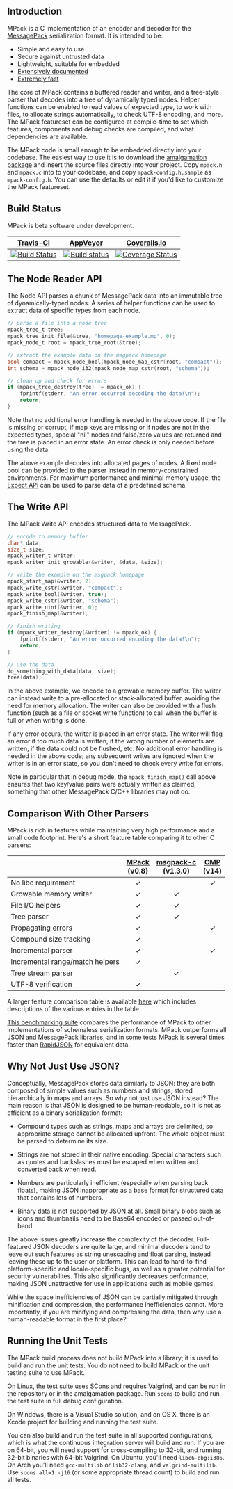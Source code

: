## Introduction

MPack is a C implementation of an encoder and decoder for the [MessagePack](http://msgpack.org/) serialization format. It is intended to be:

 * Simple and easy to use
 * Secure against untrusted data
 * Lightweight, suitable for embedded
 * [Extensively documented](http://ludocode.github.io/mpack/)
 * [Extremely fast](https://github.com/ludocode/schemaless-benchmarks#speed---desktop-pc)

The core of MPack contains a buffered reader and writer, and a tree-style parser that decodes into a tree of dynamically typed nodes. Helper functions can be enabled to read values of expected type, to work with files, to allocate strings automatically, to check UTF-8 encoding, and more. The MPack featureset can be configured at compile-time to set which features, components and debug checks are compiled, and what dependencies are available.

The MPack code is small enough to be embedded directly into your codebase. The easiest way to use it is to download the [amalgamation package](https://github.com/ludocode/mpack/releases) and insert the source files directly into your project. Copy `mpack.h` and `mpack.c` into to your codebase, and copy `mpack-config.h.sample` as `mpack-config.h`. You can use the defaults or edit it if you'd like to customize the MPack featureset.

## Build Status

MPack is beta software under development.

[travis-home]: https://travis-ci.org/
[travis-badge]: https://travis-ci.org/ludocode/mpack.svg?branch=master
[travis-mpack]: https://travis-ci.org/ludocode/mpack/branches
[appveyor-home]: https://ci.appveyor.com/
[appveyor-badge]: https://ci.appveyor.com/api/projects/status/tux06aefpqq83k30/branch/master?svg=true
[appveyor-mpack]: https://ci.appveyor.com/project/ludocode/mpack/branch/master
[coveralls-home]: https://coveralls.io/
[coveralls-badge]: https://coveralls.io/repos/ludocode/mpack/badge.svg?branch=master&service=github
[coveralls-mpack]: https://coveralls.io/github/ludocode/mpack?branch=master

| [Travis-CI][travis-home] | [AppVeyor][appveyor-home] | [Coveralls.io][coveralls-home] |
| :-------: | :----------: | :----------: |
| [![Build Status][travis-badge]][travis-mpack] | [![Build status][appveyor-badge]][appveyor-mpack] | [![Coverage Status][coveralls-badge]][coveralls-mpack] |

## The Node Reader API

The Node API parses a chunk of MessagePack data into an immutable tree of dynamically-typed nodes. A series of helper functions can be used to extract data of specific types from each node.

```C
// parse a file into a node tree
mpack_tree_t tree;
mpack_tree_init_file(&tree, "homepage-example.mp", 0);
mpack_node_t root = mpack_tree_root(&tree);

// extract the example data on the msgpack homepage
bool compact = mpack_node_bool(mpack_node_map_cstr(root, "compact"));
int schema = mpack_node_i32(mpack_node_map_cstr(root, "schema"));

// clean up and check for errors
if (mpack_tree_destroy(tree) != mpack_ok) {
    fprintf(stderr, "An error occurred decoding the data!\n");
    return;
}
```

Note that no additional error handling is needed in the above code. If the file is missing or corrupt, if map keys are missing or if nodes are not in the expected types, special "nil" nodes and false/zero values are returned and the tree is placed in an error state. An error check is only needed before using the data.

The above example decodes into allocated pages of nodes. A fixed node pool can be provided to the parser instead in memory-constrained environments. For maximum performance and minimal memory usage, the [Expect API](docs/expect.md) can be used to parse data of a predefined schema.

## The Write API

The MPack Write API encodes structured data to MessagePack.

```C
// encode to memory buffer
char* data;
size_t size;
mpack_writer_t writer;
mpack_writer_init_growable(&writer, &data, &size);

// write the example on the msgpack homepage
mpack_start_map(&writer, 2);
mpack_write_cstr(&writer, "compact");
mpack_write_bool(&writer, true);
mpack_write_cstr(&writer, "schema");
mpack_write_uint(&writer, 0);
mpack_finish_map(&writer);

// finish writing
if (mpack_writer_destroy(&writer) != mpack_ok) {
    fprintf(stderr, "An error occurred encoding the data!\n");
    return;
}

// use the data
do_something_with_data(data, size);
free(data);
```

In the above example, we encode to a growable memory buffer. The writer can instead write to a pre-allocated or stack-allocated buffer, avoiding the need for memory allocation. The writer can also be provided with a flush function (such as a file or socket write function) to call when the buffer is full or when writing is done.

If any error occurs, the writer is placed in an error state. The writer will flag an error if too much data is written, if the wrong number of elements are written, if the data could not be flushed, etc. No additional error handling is needed in the above code; any subsequent writes are ignored when the writer is in an error state, so you don't need to check every write for errors.

Note in particular that in debug mode, the `mpack_finish_map()` call above ensures that two key/value pairs were actually written as claimed, something that other MessagePack C/C++ libraries may not do.

## Comparison With Other Parsers

MPack is rich in features while maintaining very high performance and a small code footprint. Here's a short feature table comparing it to other C parsers:

[mpack]: https://github.com/ludocode/mpack
[msgpack-c]: https://github.com/msgpack/msgpack-c
[cmp]: https://github.com/camgunz/cmp

|    | [MPack][mpack]<br>(v0.8) | [msgpack-c][msgpack-c]<br>(v1.3.0) | [CMP][cmp]<br>(v14) |
|:------------------------------------|:---:|:---:|:---:|
| No libc requirement                 | ✓   |     | ✓   |
| Growable memory writer              | ✓   | ✓   |     |
| File I/O helpers                    | ✓   | ✓   |     |
| Tree parser                         | ✓   | ✓   |     |
| Propagating errors                  | ✓   |     | ✓   |
| Compound size tracking              | ✓   |     |     |
| Incremental parser                  | ✓   |     | ✓   |
| Incremental range/match helpers     | ✓   |     |     |
| Tree stream parser                  |     | ✓   |     |
| UTF-8 verification                  | ✓   |     |     |

A larger feature comparison table is available [here](docs/features.md) which includes descriptions of the various entries in the table.

[This benchmarking suite](https://github.com/ludocode/schemaless-benchmarks) compares the performance of MPack to other implementations of schemaless serialization formats. MPack outperforms all JSON and MessagePack libraries, and in some tests MPack is several times faster than [RapidJSON](https://github.com/miloyip/rapidjson) for equivalent data.

## Why Not Just Use JSON?

Conceptually, MessagePack stores data similarly to JSON: they are both composed of simple values such as numbers and strings, stored hierarchically in maps and arrays. So why not just use JSON instead? The main reason is that JSON is designed to be human-readable, so it is not as efficient as a binary serialization format:

- Compound types such as strings, maps and arrays are delimited, so appropriate storage cannot be allocated upfront. The whole object must be parsed to determine its size.

- Strings are not stored in their native encoding. Special characters such as quotes and backslashes must be escaped when written and converted back when read.

- Numbers are particularly inefficient (especially when parsing back floats), making JSON inappropriate as a base format for structured data that contains lots of numbers.

- Binary data is not supported by JSON at all. Small binary blobs such as icons and thumbnails need to be Base64 encoded or passed out-of-band.

The above issues greatly increase the complexity of the decoder. Full-featured JSON decoders are quite large, and minimal decoders tend to leave out such features as string unescaping and float parsing, instead leaving these up to the user or platform. This can lead to hard-to-find platform-specific and locale-specific bugs, as well as a greater potential for security vulnerabilites. This also significantly decreases performance, making JSON unattractive for use in applications such as mobile games.

While the space inefficiencies of JSON can be partially mitigated through minification and compression, the performance inefficiencies cannot. More importantly, if you are minifying and compressing the data, then why use a human-readable format in the first place?

## Running the Unit Tests

The MPack build process does not build MPack into a library; it is used to build and run the unit tests. You do not need to build MPack or the unit testing suite to use MPack.

On Linux, the test suite uses SCons and requires Valgrind, and can be run in the repository or in the amalgamation package. Run `scons` to build and run the test suite in full debug configuration.

On Windows, there is a Visual Studio solution, and on OS X, there is an Xcode project for building and running the test suite.

You can also build and run the test suite in all supported configurations, which is what the continuous integration server will build and run. If you are on 64-bit, you will need support for cross-compiling to 32-bit, and running 32-bit binaries with 64-bit Valgrind. On Ubuntu, you'll need `libc6-dbg:i386`. On Arch you'll need `gcc-multilib` or `lib32-clang`, and `valgrind-multilib`. Use `scons all=1 -j16` (or some appropriate thread count) to build and run all tests.
